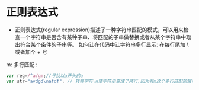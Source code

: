 # 正则表达式
* 正则表达式(regular expression)描述了一种字符串匹配的模式，可以用来检查一个字符串是否含有某种子串、将匹配的子串做替换或者从某个字符串中取出符合某个条件的子串等。
如何让在代码中让字符串多行显示: 在每行尾加 \ 或者加个 + 号

m: 多行匹配 : 
```js
var reg=/^a/gm;//寻找以a开头的a
var str="avdgd\nafdf"; // 转移字符\n使字符串变成了两行,因为有m这个多行匹配的属性,所以两个a都会被匹配出来

